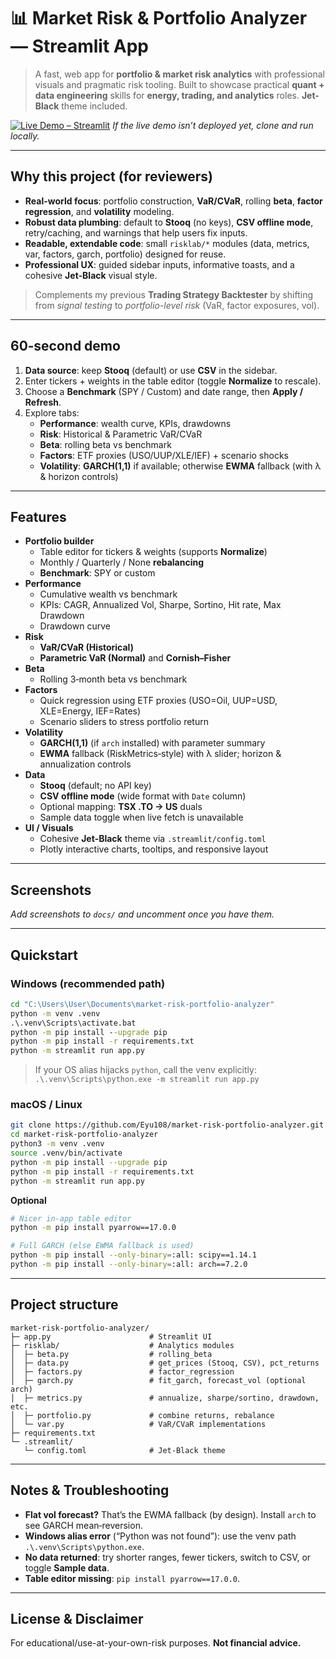 # 📊 Market Risk & Portfolio Analyzer — Streamlit App

> A fast, web app for **portfolio & market risk analytics** with professional visuals and pragmatic risk tooling. Built to showcase practical **quant + data engineering** skills for **energy, trading, and analytics** roles. **Jet-Black** theme included.

[![Live Demo – Streamlit](https://img.shields.io/badge/Live%20Demo-Streamlit-ff4b4b?logo=streamlit&logoColor=white)](https://market-risk-portfolio-analyzer.streamlit.app/)
*If the live demo isn’t deployed yet, clone and run locally.*


---

## Why this project (for reviewers)

- **Real-world focus**: portfolio construction, **VaR/CVaR**, rolling **beta**, **factor regression**, and **volatility** modeling.
- **Robust data plumbing**: default to **Stooq** (no keys), **CSV offline mode**, retry/caching, and warnings that help users fix inputs.
- **Readable, extendable code**: small `risklab/*` modules (data, metrics, var, factors, garch, portfolio) designed for reuse.
- **Professional UX**: guided sidebar inputs, informative toasts, and a cohesive **Jet‑Black** visual style.

> Complements my previous **Trading Strategy Backtester** by shifting from *signal testing* to *portfolio-level risk* (VaR, factor exposures, vol).

---

## 60‑second demo

1. **Data source**: keep **Stooq** (default) or use **CSV** in the sidebar.
2. Enter tickers + weights in the table editor (toggle **Normalize** to rescale).
3. Choose a **Benchmark** (SPY / Custom) and date range, then **Apply / Refresh**.
4. Explore tabs:
   - **Performance**: wealth curve, KPIs, drawdowns
   - **Risk**: Historical & Parametric VaR/CVaR
   - **Beta**: rolling beta vs benchmark
   - **Factors**: ETF proxies (USO/UUP/XLE/IEF) + scenario shocks
   - **Volatility**: **GARCH(1,1)** if available; otherwise **EWMA** fallback (with λ & horizon controls)

---

## Features

- **Portfolio builder**
  - Table editor for tickers & weights (supports **Normalize**)
  - Monthly / Quarterly / None **rebalancing**
  - **Benchmark**: SPY or custom
- **Performance**
  - Cumulative wealth vs benchmark
  - KPIs: CAGR, Annualized Vol, Sharpe, Sortino, Hit rate, Max Drawdown
  - Drawdown curve
- **Risk**
  - **VaR/CVaR (Historical)**
  - **Parametric VaR (Normal)** and **Cornish–Fisher**
- **Beta**
  - Rolling 3‑month beta vs benchmark
- **Factors**
  - Quick regression using ETF proxies (USO=Oil, UUP=USD, XLE=Energy, IEF=Rates)
  - Scenario sliders to stress portfolio return
- **Volatility**
  - **GARCH(1,1)** (if `arch` installed) with parameter summary
  - **EWMA** fallback (RiskMetrics‑style) with λ slider; horizon & annualization controls
- **Data**
  - **Stooq** (default; no API key)
  - **CSV offline mode** (wide format with `Date` column)
  - Optional mapping: **TSX .TO → US** duals
  - Sample data toggle when live fetch is unavailable
- **UI / Visuals**
  - Cohesive **Jet‑Black** theme via `.streamlit/config.toml`
  - Plotly interactive charts, tooltips, and responsive layout

---

## Screenshots
_Add screenshots to `docs/` and uncomment once you have them._
<!--
![Performance](docs/screenshot_performance.png)
![Risk](docs/screenshot_risk.png)
![Beta](docs/screenshot_beta.png)
![Factors](docs/screenshot_factors.png)
![Volatility](docs/screenshot_volatility.png)
-->

---

## Quickstart

### Windows (recommended path)
```bat
cd "C:\Users\User\Documents\market-risk-portfolio-analyzer"
python -m venv .venv
.\.venv\Scripts\activate.bat
python -m pip install --upgrade pip
python -m pip install -r requirements.txt
python -m streamlit run app.py
```

> If your OS alias hijacks `python`, call the venv explicitly:
> `.\.venv\Scripts\python.exe -m streamlit run app.py`

### macOS / Linux
```bash
git clone https://github.com/Eyu108/market-risk-portfolio-analyzer.git
cd market-risk-portfolio-analyzer
python3 -m venv .venv
source .venv/bin/activate
python -m pip install --upgrade pip
python -m pip install -r requirements.txt
python -m streamlit run app.py
```

**Optional**
```bash
# Nicer in‑app table editor
python -m pip install pyarrow==17.0.0

# Full GARCH (else EWMA fallback is used)
python -m pip install --only-binary=:all: scipy==1.14.1
python -m pip install --only-binary=:all: arch==7.2.0
```

---

## Project structure
```
market-risk-portfolio-analyzer/
├─ app.py                      # Streamlit UI
├─ risklab/                    # Analytics modules
│  ├─ beta.py                  # rolling_beta
│  ├─ data.py                  # get_prices (Stooq, CSV), pct_returns
│  ├─ factors.py               # factor_regression
│  ├─ garch.py                 # fit_garch, forecast_vol (optional arch)
│  ├─ metrics.py               # annualize, sharpe/sortino, drawdown, etc.
│  ├─ portfolio.py             # combine returns, rebalance
│  └─ var.py                   # VaR/CVaR implementations
├─ requirements.txt
└─ .streamlit/
   └─ config.toml              # Jet‑Black theme
```

---

## Notes & Troubleshooting
- **Flat vol forecast?** That’s the EWMA fallback (by design). Install `arch` to see GARCH mean‑reversion.
- **Windows alias error** (“Python was not found”): use the venv path `.\.venv\Scripts\python.exe`.
- **No data returned**: try shorter ranges, fewer tickers, switch to CSV, or toggle **Sample data**.
- **Table editor missing**: `pip install pyarrow==17.0.0`.

---

## License & Disclaimer
For educational/use-at-your-own-risk purposes. **Not financial advice.**
